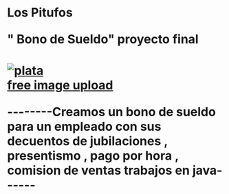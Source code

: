 <h1> Los Pitufos 
  
 " Bono de Sueldo"  proyecto final <h1>




<a href='https://postimages.org/' target='_blank'><img src='https://i.postimg.cc/sDStMG3p/plata.webp' border='0' alt='plata'/></a><br /><a href='https://postimages.org/es/'>free image upload</a><br />




--------Creamos un bono de sueldo para un empleado con sus decuentos de jubilaciones , presentismo , pago por hora , comision de ventas trabajos en java------
